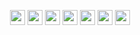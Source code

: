 <p align="center">
  <img src="https://img.icons8.com/color/48/000000/html-5.png" width="24"/>
  <img src="https://img.icons8.com/color/48/000000/css3.png" width="24"/>
  <img src="https://img.icons8.com/color/48/000000/javascript.png" width="24"/>
  <img src="https://img.icons8.com/color/48/000000/vue-js.png" width="24"/>
  <img src="https://img.icons8.com/ios-filled/50/000000/laravel.png" width="24"/>
  <img src="https://img.icons8.com/officel/40/000000/php-logo.png" width="24"/>
  <img src="https://img.icons8.com/color/48/000000/bootstrap.png" width="24"/>
</p>

